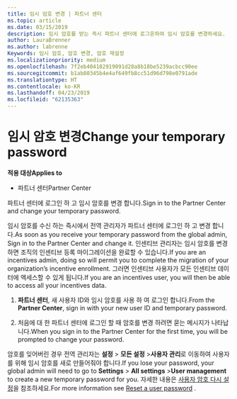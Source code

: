 ```yaml
---
title: 임시 암호 변경 | 파트너 센터
ms.topic: article
ms.date: 03/15/2019
description: 임시 암호를 받는 즉시 파트너 센터에 로그온하여 임시 암호를 변경하세요.
author: LauraBrenner
ms.author: labrenne
Keywords: 임시 암호, 암호 변경, 암호 재설정
ms.localizationpriority: medium
ms.openlocfilehash: 7f2eb404182919091d28a8b18be5239acbcc90ee
ms.sourcegitcommit: b1ab80345b4e4af649fb8cc51d96d798e0791ade
ms.translationtype: HT
ms.contentlocale: ko-KR
ms.lasthandoff: 04/23/2019
ms.locfileid: "62135363"
---
```

# <a name="change-your-temporary-password"></a><span data-ttu-id="26059-104">임시 암호 변경</span><span class="sxs-lookup"><span data-stu-id="26059-104">Change your temporary password</span></span>

<span data-ttu-id="26059-105">**적용 대상**</span><span class="sxs-lookup"><span data-stu-id="26059-105">**Applies to**</span></span>

-  <span data-ttu-id="26059-106">파트너 센터</span><span class="sxs-lookup"><span data-stu-id="26059-106">Partner Center</span></span>

<span data-ttu-id="26059-107">파트너 센터에 로그인 하 고 임시 암호를 변경 합니다.</span><span class="sxs-lookup"><span data-stu-id="26059-107">Sign in to the Partner Center and change your temporary password.</span></span>

<span data-ttu-id="26059-108">임시 암호를 수신 하는 즉시에서 전역 관리자가 파트너 센터에 로그인 하 고 변경 합니다.</span><span class="sxs-lookup"><span data-stu-id="26059-108">As soon as you receive your temporary password from the global admin, Sign in to the Partner Center and change it.</span></span> <span data-ttu-id="26059-109">인센티브 관리자는 임시 암호를 변경하면 조직의 인센티브 등록 마이그레이션을 완료할 수 있습니다.</span><span class="sxs-lookup"><span data-stu-id="26059-109">If you are an incentives admin, doing so will permit you to complete the migration of your organization’s incentive enrollment.</span></span> <span data-ttu-id="26059-110">그러면 인센티브 사용자가 모든 인센티브 데이터에 액세스할 수 있게 됩니다.</span><span class="sxs-lookup"><span data-stu-id="26059-110">If you are an incentives user, you will then be able to access all your incentives data.</span></span>

1.  <span data-ttu-id="26059-111">**파트너 센터**, 새 사용자 ID와 임시 암호를 사용 하 여 로그인 합니다.</span><span class="sxs-lookup"><span data-stu-id="26059-111">From the **Partner Center**, sign in with your new user ID and temporary password.</span></span>

2.  <span data-ttu-id="26059-112">처음에 대 한 파트너 센터에 로그인 할 때 암호를 변경 하려면 묻는 메시지가 나타납니다.</span><span class="sxs-lookup"><span data-stu-id="26059-112">When you sign in to the Partner Center for the first time, you will be prompted to change your password.</span></span>

<span data-ttu-id="26059-113">암호를 잊어버린 경우 전역 관리자는 **설정** > **모든 설정** >**사용자 관리**로 이동하여 사용자를 위해 임시 암호를 새로 만들어줘야 합니다.</span><span class="sxs-lookup"><span data-stu-id="26059-113">If you lose your password, your global admin will need to go to  **Settings** > **All settings** >**User management** to create a new temporary password for you.</span></span>
<span data-ttu-id="26059-114">자세한 내용은 [사용자 암호 다시 설정](reset-a-user-password.md)을 참조하세요.</span><span class="sxs-lookup"><span data-stu-id="26059-114">For more information see [Reset a user password](reset-a-user-password.md) .</span></span>


 

 



